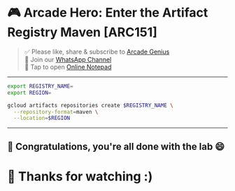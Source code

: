 

# 🎮 Arcade Hero: Enter the Artifact Registry Maven [ARC151]

> ✅ Please like, share & subscribe to [Arcade Genius](https://www.youtube.com/@ArcadeGenius-z1)  
> 💬 Join our [WhatsApp Channel](https://whatsapp.com/channel/0029Va9nne147XeIFkXYv71A)  
> 📝 Tap to open [Online Notepad](https://www.rapidtables.com/tools/notepad.html#)

---

```bash
export REGISTRY_NAME=
export REGION=

gcloud artifacts repositories create $REGISTRY_NAME \
  --repository-format=maven \
  --location=$REGION
```

---

## 🎉 Congratulations, you're all done with the lab 😄

# 🙏 Thanks for watching :)

